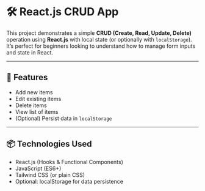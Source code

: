 # 🛠️ React.js CRUD App

This project demonstrates a simple **CRUD (Create, Read, Update, Delete)** operation using **React.js** with local state (or optionally with `localStorage`). It’s perfect for beginners looking to understand how to manage form inputs and state in React.

---

## 🚀 Features

- Add new items
- Edit existing items
- Delete items
- View list of items
- (Optional) Persist data in `localStorage`

---

## 📦 Technologies Used

- React.js (Hooks & Functional Components)
- JavaScript (ES6+)
- Tailwind CSS (or plain CSS)
- Optional: localStorage for data persistence
